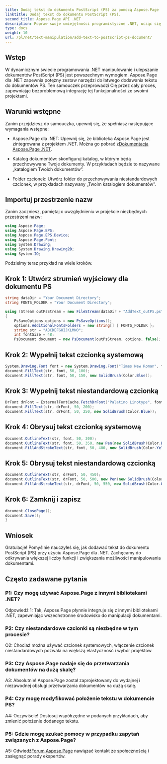 ```yaml
---
title: Dodaj tekst do dokumentu PostScript (PS) za pomocą Aspose.Page
linktitle: Dodaj tekst do dokumentu PostScript (PS).
second_title: Aspose.Page API .NET
description: Popraw swoje umiejętności programistyczne .NET, ucząc się dodawać tekst do dokumentów PostScript (PS) za pomocą Aspose.Page. Przeglądaj przykłady krok po kroku i uwolnij moc manipulacji dokumentami.
type: docs
weight: 10
url: /pl/net/text-manipulation/add-text-to-postscript-ps-document/
---
```

## Wstęp

W dynamicznym świecie programowania .NET manipulowanie i ulepszanie dokumentów PostScript (PS) jest powszechnym wymogiem. Aspose.Page dla .NET zapewnia potężny zestaw narzędzi do łatwego dodawania tekstu do dokumentów PS. Ten samouczek przeprowadzi Cię przez cały proces, zapewniając bezproblemową integrację tej funkcjonalności ze swoimi projektami.

## Warunki wstępne

Zanim przejdziesz do samouczka, upewnij się, że spełniasz następujące wymagania wstępne:

-  Aspose.Page dla .NET: Upewnij się, że biblioteka Aspose.Page jest zintegrowana z projektem .NET. Można go pobrać z[Dokumentacja Aspose.Page .NET](https://reference.aspose.com/page/net/).

- Katalog dokumentów: skonfiguruj katalog, w którym będą przechowywane Twoje dokumenty. W przykładach będzie to nazywane „katalogiem Twoich dokumentów”.

- Folder czcionek: Utwórz folder do przechowywania niestandardowych czcionek, w przykładach nazywany „Twoim katalogiem dokumentów”.

## Importuj przestrzenie nazw

Zanim zaczniesz, pamiętaj o uwzględnieniu w projekcie niezbędnych przestrzeni nazw:

```csharp
using Aspose.Page;
using Aspose.Page.EPS;
using Aspose.Page.EPS.Device;
using Aspose.Page.Font;
using System.Drawing;
using System.Drawing.Drawing2D;
using System.IO;
```

Podzielmy teraz przykład na wiele kroków.

## Krok 1: Utwórz strumień wyjściowy dla dokumentu PS

```csharp
string dataDir = "Your Document Directory";
string FONTS_FOLDER = "Your Document Directory";

using (Stream outPsStream = new FileStream(dataDir + "AddText_outPS.ps", FileMode.Create))
{
    PsSaveOptions options = new PsSaveOptions();
    options.AdditionalFontsFolders = new string[] { FONTS_FOLDER };
    string str = "ABCDEFGHIJKLMNO";
    int fontSize = 48;
    PsDocument document = new PsDocument(outPsStream, options, false);
```

## Krok 2: Wypełnij tekst czcionką systemową

```csharp
System.Drawing.Font font = new System.Drawing.Font("Times New Roman", fontSize, FontStyle.Bold);
document.FillText(str, font, 50, 100);
document.FillText(str, font, 50, 150, new SolidBrush(Color.Blue));
```

## Krok 3: Wypełnij tekst niestandardową czcionką

```csharp
DrFont drFont = ExternalFontCache.FetchDrFont("Palatino Linotype", fontSize, FontStyle.Regular);
document.FillText(str, drFont, 50, 200);
document.FillText(str, drFont, 50, 250, new SolidBrush(Color.Blue));
```

## Krok 4: Obrysuj tekst czcionką systemową

```csharp
document.OutlineText(str, font, 50, 300);
document.OutlineText(str, font, 50, 350, new Pen(new SolidBrush(Color.BlueViolet), 2));
document.FillAndStrokeText(str, font, 50, 400, new SolidBrush(Color.Yellow), new Pen(new SolidBrush(Color.BlueViolet), 2));
```

## Krok 5: Obrysuj tekst niestandardową czcionką

```csharp
document.OutlineText(str, drFont, 50, 450);
document.OutlineText(str, drFont, 50, 500, new Pen(new SolidBrush(Color.BlueViolet), 2));
document.FillAndStrokeText(str, drFont, 50, 550, new SolidBrush(Color.Orange), new Pen(new SolidBrush(Color.Blue), 2));
```

## Krok 6: Zamknij i zapisz

```csharp
document.ClosePage();
document.Save();
}
```

## Wniosek

Gratulacje! Pomyślnie nauczyłeś się, jak dodawać tekst do dokumentu PostScript (PS) przy użyciu Aspose.Page dla .NET. Zachęcamy do odkrywania większej liczby funkcji i zwiększania możliwości manipulowania dokumentami.

## Często zadawane pytania

### P1: Czy mogę używać Aspose.Page z innymi bibliotekami .NET?

Odpowiedź 1: Tak, Aspose.Page płynnie integruje się z innymi bibliotekami .NET, zapewniając wszechstronne środowisko do manipulacji dokumentami.

### P2: Czy niestandardowe czcionki są niezbędne w tym procesie?

O2: Chociaż można używać czcionek systemowych, włączenie czcionek niestandardowych pozwala na większą elastyczność i wybór projektów.

### P3: Czy Aspose.Page nadaje się do przetwarzania dokumentów na dużą skalę?

A3: Absolutnie! Aspose.Page został zaprojektowany do wydajnej i niezawodnej obsługi przetwarzania dokumentów na dużą skalę.

### P4: Czy mogę modyfikować położenie tekstu w dokumencie PS?

A4: Oczywiście! Dostosuj współrzędne w podanych przykładach, aby zmienić położenie dodanego tekstu.

### P5: Gdzie mogę szukać pomocy w przypadku zapytań związanych z Aspose.Page?

 A5: Odwiedź[Forum Aspose.Page](https://forum.aspose.com/c/page/39) nawiązać kontakt ze społecznością i zasięgnąć porady ekspertów.
